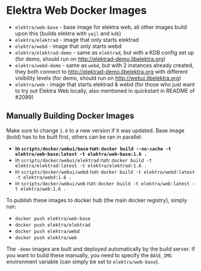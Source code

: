 # Elektra Web Docker Images

- `elektra/web-base` - base image for elektra web, all other images build upon this (builds elektra with `yajl` and `kdb`)
- `elektra/elektrad` - image that only starts elektrad
- `elektra/webd` - image that only starts webd
- `elektra/elektrad-demo` - same as `elektrad`, but with a KDB config set up (for demo, should run on http://elektrad-demo.libelektra.org)
- `elektra/webd-demo` - same as `webd`, but with 2 instances already created, they both connect to http://elektrad-demo.libelektra.org with different visibility levels (for demo, should run on http://webui.libelektra.org)
- `elektra/web` - image that starts elektrad & webd (for those who just want to try out Elektra Web locally, also mentioned in quickstart in README of #2099)

## Manually Building Docker Images

Make sure to change `1.6` to a new version if it was updated. Base image (bold)
has to be built first, others can be ran in parallel:

- **in `scripts/docker/webui/base` run: `docker build --no-cache -t elektra/web-base:latest -t elektra/web-base:1.6 .`**
- in `scripts/docker/webui/elektrad` run: `docker build -t elektra/elektrad:latest -t elektra/elektrad:1.6 .`
- in `scripts/docker/webui/webd` run: `docker build -t elektra/webd:latest -t elektra/webd:1.6 .`
- in `scripts/docker/webui/web` run: `docker build -t elektra/web:latest -t elektra/web:1.6 .`

To publish these images to docker hub (the main docker registry), simply run:

- `docker push elektra/web-base`
- `docker push elektra/elektrad`
- `docker push elektra/webd`
- `docker push elektra/web`

The `-demo` images are built and deployed automatically by the build server. If
you want to build these manually, you need to specify the `BASE_IMG` environment
variable (can simply be set to `elektra/web-base`).
